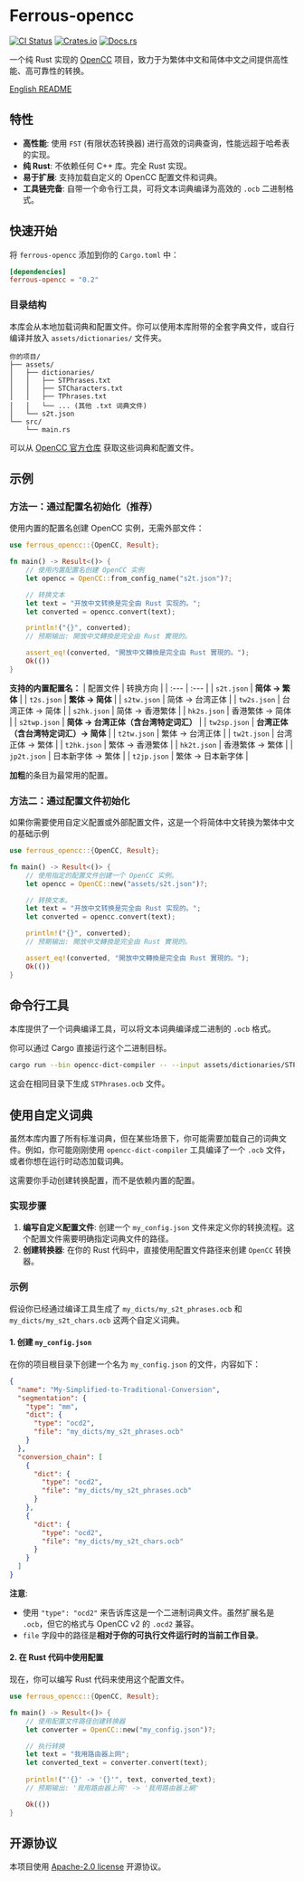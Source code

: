 # Ferrous-opencc

[![CI Status](https://github.com/apoint123/ferrous-opencc/actions/workflows/ci.yml/badge.svg)](https://github.com/apoint123/ferrous-opencc/actions/workflows/ci.yml)
[![Crates.io](https://img.shields.io/crates/v/ferrous-opencc.svg)](https://crates.io/crates/ferrous-opencc)
[![Docs.rs](https://docs.rs/ferrous-opencc/badge.svg)](https://docs.rs/ferrous-opencc)

一个纯 Rust 实现的 [OpenCC](https://github.com/BYVoid/OpenCC) 项目，致力于为繁体中文和简体中文之间提供高性能、高可靠性的转换。

[English README](README.md)

## 特性

-   **高性能**: 使用 `FST` (有限状态转换器) 进行高效的词典查询，性能远超于哈希表的实现。
-   **纯 Rust**: 不依赖任何 C++ 库。完全 Rust 实现。
-   **易于扩展**: 支持加载自定义的 OpenCC 配置文件和词典。
-   **工具链完备**: 自带一个命令行工具，可将文本词典编译为高效的 `.ocb` 二进制格式。

## 快速开始

将 `ferrous-opencc` 添加到你的 `Cargo.toml` 中：

```toml
[dependencies]
ferrous-opencc = "0.2"
```

### 目录结构

本库会从本地加载词典和配置文件。你可以使用本库附带的全套字典文件，或自行编译并放入 `assets/dictionaries/` 文件夹。

```
你的项目/
├── assets/
│   ├── dictionaries/
│   │   ├── STPhrases.txt
│   │   ├── STCharacters.txt
│   │   ├── TPhrases.txt
│   │   └── ... (其他 .txt 词典文件)
│   └── s2t.json
└── src/
    └── main.rs
```

可以从 [OpenCC 官方仓库](https://github.com/BYVoid/OpenCC/tree/master/data) 获取这些词典和配置文件。

## 示例

### 方法一：通过配置名初始化（推荐）

使用内置的配置名创建 OpenCC 实例，无需外部文件：

```rust
use ferrous_opencc::{OpenCC, Result};

fn main() -> Result<()> {
    // 使用内置配置名创建 OpenCC 实例
    let opencc = OpenCC::from_config_name("s2t.json")?;

    // 转换文本
    let text = "开放中文转换是完全由 Rust 实现的。";
    let converted = opencc.convert(text);

    println!("{}", converted);
    // 预期输出: 開放中文轉換是完全由 Rust 實現的。

    assert_eq!(converted, "開放中文轉換是完全由 Rust 實現的。");
    Ok(())
}
```

**支持的内置配置名：**
| 配置文件 | 转换方向 |
| :--- | :--- |
| `s2t.json` | **简体 → 繁体** |
| `t2s.json` | **繁体 → 简体** |
| `s2tw.json` | 简体 → 台湾正体 | 
| `tw2s.json` | 台湾正体 → 简体 | 
| `s2hk.json` | 简体 → 香港繁体 |
| `hk2s.json` | 香港繁体 → 简体 | 
| `s2twp.json` | **简体 → 台湾正体（含台湾特定词汇）** | 
| `tw2sp.json` | **台湾正体（含台湾特定词汇）→ 简体** |
| `t2tw.json` | 繁体 → 台湾正体 | 
| `tw2t.json` | 台湾正体 → 繁体 |
| `t2hk.json` | 繁体 → 香港繁体 | 
| `hk2t.json` | 香港繁体 → 繁体 |
| `jp2t.json` | 日本新字体 → 繁体 | 
| `t2jp.json` | 繁体 → 日本新字体 | 

**加粗**的条目为最常用的配置。

### 方法二：通过配置文件初始化

如果你需要使用自定义配置或外部配置文件，这是一个将简体中文转换为繁体中文的基础示例

```rust
use ferrous_opencc::{OpenCC, Result};

fn main() -> Result<()> {
    // 使用指定的配置文件创建一个 OpenCC 实例。
    let opencc = OpenCC::new("assets/s2t.json")?;

    // 转换文本。
    let text = "开放中文转换是完全由 Rust 实现的。";
    let converted = opencc.convert(text);

    println!("{}", converted);
    // 预期输出: 開放中文轉換是完全由 Rust 實現的。

    assert_eq!(converted, "開放中文轉換是完全由 Rust 實現的。");
    Ok(())
}
```

## 命令行工具

本库提供了一个词典编译工具，可以将文本词典编译成二进制的 `.ocb` 格式。

你可以通过 Cargo 直接运行这个二进制目标。

```bash
cargo run --bin opencc-dict-compiler -- --input assets/dictionaries/STPhrases.txt --output ./STPhrases.ocb
```

这会在相同目录下生成 `STPhrases.ocb` 文件。

## 使用自定义词典

虽然本库内置了所有标准词典，但在某些场景下，你可能需要加载自己的词典文件。例如，你可能刚刚使用 `opencc-dict-compiler` 工具编译了一个 `.ocb` 文件，或者你想在运行时动态加载词典。

这需要你手动创建转换配置，而不是依赖内置的配置。

### 实现步骤

1.  **编写自定义配置文件**: 创建一个 `my_config.json` 文件来定义你的转换流程。这个配置文件需要明确指定词典文件的路径。
2.  **创建转换器**: 在你的 Rust 代码中，直接使用配置文件路径来创建 `OpenCC` 转换器。

### 示例

假设你已经通过编译工具生成了 `my_dicts/my_s2t_phrases.ocb` 和 `my_dicts/my_s2t_chars.ocb` 这两个自定义词典。

#### 1. 创建 `my_config.json`

在你的项目根目录下创建一个名为 `my_config.json` 的文件，内容如下：

```json
{
  "name": "My-Simplified-to-Traditional-Conversion",
  "segmentation": {
    "type": "mm",
    "dict": {
      "type": "ocd2",
      "file": "my_dicts/my_s2t_phrases.ocb"
    }
  },
  "conversion_chain": [
    {
      "dict": {
        "type": "ocd2",
        "file": "my_dicts/my_s2t_phrases.ocb"
      }
    },
    {
      "dict": {
        "type": "ocd2",
        "file": "my_dicts/my_s2t_chars.ocb"
      }
    }
  ]
}
```

**注意**:
- 使用 `"type": "ocd2"` 来告诉库这是一个二进制词典文件。虽然扩展名是 `.ocb`，但它的格式与 OpenCC v2 的 `.ocd2` 兼容。
- `file` 字段中的路径是**相对于你的可执行文件运行时的当前工作目录**。

#### 2. 在 Rust 代码中使用配置

现在，你可以编写 Rust 代码来使用这个配置文件。

```rust
use ferrous_opencc::{OpenCC, Result};

fn main() -> Result<()> {
    // 使用配置文件路径创建转换器
    let converter = OpenCC::new("my_config.json")?;

    // 执行转换
    let text = "我用路由器上网";
    let converted_text = converter.convert(text);
    
    println!("'{}' -> '{}'", text, converted_text);
    // 预期输出: '我用路由器上网' -> '我用路由器上網'

    Ok(())
}
```

## 开源协议

本项目使用 [Apache-2.0 license](LICENSE) 开源协议。

